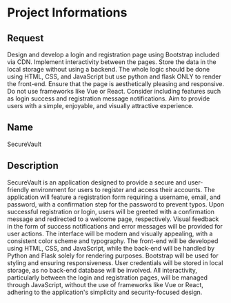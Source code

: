 # Project Informations

## Request
Design and develop a login and registration page using Bootstrap included via CDN. Implement interactivity between the pages. Store the data in the local storage without using a backend. The whole logic should be done using HTML, CSS, and JavaScript but use python and flask ONLY to render the front-end. Ensure that the page is aesthetically pleasing and responsive. Do not use frameworks like Vue or React. Consider including features such as login success and registration message notifications. Aim to provide users with a simple, enjoyable, and visually attractive experience.

## Name
SecureVault

## Description
SecureVault is an application designed to provide a secure and user-friendly environment for users to register and access their accounts. The application will feature a registration form requiring a username, email, and password, with a confirmation step for the password to prevent typos. Upon successful registration or login, users will be greeted with a confirmation message and redirected to a welcome page, respectively. Visual feedback in the form of success notifications and error messages will be provided for user actions. The interface will be modern and visually appealing, with a consistent color scheme and typography. The front-end will be developed using HTML, CSS, and JavaScript, while the back-end will be handled by Python and Flask solely for rendering purposes. Bootstrap will be used for styling and ensuring responsiveness. User credentials will be stored in local storage, as no back-end database will be involved. All interactivity, particularly between the login and registration pages, will be managed through JavaScript, without the use of frameworks like Vue or React, adhering to the application's simplicity and security-focused design.


